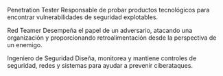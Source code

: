 Penetration Tester
Responsable de probar productos tecnológicos para encontrar vulnerabilidades de seguridad explotables.

Red Teamer
Desempeña el papel de un adversario, atacando una organización y proporcionando retroalimentación desde la perspectiva de un enemigo.

Ingeniero de Seguridad
Diseña, monitorea y mantiene controles de seguridad, redes y sistemas para ayudar a prevenir ciberataques.